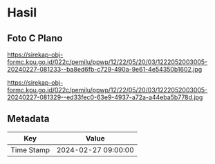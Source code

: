 # Hasil

## Foto C Plano

https://sirekap-obj-formc.kpu.go.id/022c/pemilu/ppwp/12/22/05/20/03/1222052003005-20240227-081233--ba8ed6fb-c729-490a-9e61-4e54350b1602.jpg

https://sirekap-obj-formc.kpu.go.id/022c/pemilu/ppwp/12/22/05/20/03/1222052003005-20240227-081329--ed33fec0-63e9-4937-a72a-a44eba5b778d.jpg


## Metadata

| Key        | Value               |
| ---------- | ------------------- |
| Time Stamp | 2024-02-27 09:00:00 |



